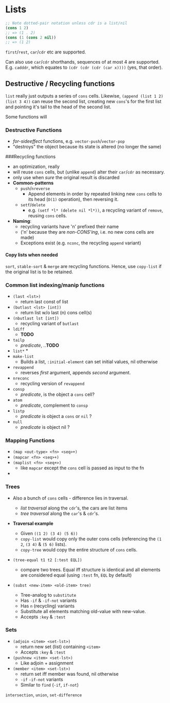 # Lists

```lisp
;; Note dotted-pair notation unless cdr is a list/nil
(cons 1 2)
;; => (1 . 2)
(cons (1 (cons 2 nil))
;; => (1 2)
```

`first`/`rest`, `car`/`cdr` etc are supported.

Can also use `car`/`cdr` shorthands, sequences of at most 4 are supported.
E.g. `cadddr`, which equates to `(cdr (cdr (cdr (car x))))` (yes, that order).

## Destructive / Recycling functions
`list` really just outputs a series of `cons` cells. Likewise, `(append (list 1 2) (list 3 4))` can reuse the second list, creating new `cons`'s for the first list and pointing it's tail to the head of the second list.

Some functions will

### Destructive Functions
  * *for-sideeffect* functions, e.g. `vector-push`/`vector-pop`
  * "destroys" the object because its state is altered (no longer the same)

###Recycling functions
  * an optimization, really
  * will reuse `cons` cells, but (unlike `append`) alter their `car`/`cdr` as necessary.
  * only use when *sure* the original result is discarded
  * **Common-patterns**
    * `push`/`nreverse`
        * Append elements in order by repeated linking new `cons` cells to its head (`O(1)` operation), then reversing it.
    * `setf`/`delete`
        * e.g. `(setf *l* (delete nil *l*))`, a recycling variant of `remove`, reusing `cons` cells.
  * **Naming**:
    * recycling variants have 'n' prefixed their name
    * ('n' because they are *non-CONS'ing*, i.e. no new cons cells are made)
    * Exceptions exist (e.g. `nconc`, the recycling `append` variant)


#### Copy lists when needed

`sort`, `stable-sort` & `merge` are recycling functions.
Hence, use `copy-list` if the original list is to be retained.

### Common list indexing/manip functions

* `(last <lst>)`
  * return last const of list
* `(butlast <lst> [int])`
  * return list w/o last (n) cons cell(s)
* `(nbutlast lst [int])`
  * recycling variant of `butlast`
* `ldiff`
  * **TODO**
* `tailp`
  * *predicate*, ..**TODO**
* `list*`
  * 
* `make-list`
  * Builds a list, `:initial-element` can set initial values, nil otherwise
* `revappend`
  * reverses *first* argument, appends *second* argument.
* `nreconc`
  * recycling version of `revappend`
* `consp`
  * *predicate*, is the object a `cons` cell?
* `atom`
  * *predicate*, complement to `consp`
* `listp`
  * *predicate* is object a `cons` or `nil` ?
* `null`
  * *predicate* is object nil ?

### Mapping Functions
	   
  * `(map <out-type> <fn> <seq>+)`
  * `(mapcar <fn> <seq>+)`
  * `(maplist <fn> <seq+>)`
    * like `mapcar` except the `cons` cell is passed as input to the fn
  *

### Trees

  * Also a bunch of `cons` cells - difference lies in traversal.
    * *list traversal* along the `cdr`'s, the cars are list items
    * *tree traversal* along the `car`'s & `cdr`'s.

  * **Traversal example**
    * Given `((1 2) (3 4) (5 6))`
    * `copy-list` would copy only the outer cons cells (referencing the `(1 2`, `(3 4)` & `(5 6)` lists).
    * `copy-tree` would copy the entire structure of `cons` cells.

* `(tree-equal t1 t2 [:test EQL])`
  * compare two trees. Equal iff structure is identical and all elements are considered equal (using `:test` fn, `EQL` by default)
* `(subst <new-item> <old-item> tree)`
  * Tree-analog to `substitute`
  * Has `-if` & `-if-not` variants
  * Has `n` (recycling) variants
  * Substitute all elements matching old-value with new-value.
  * Accepts `:key` & `:test`

### Sets

  * `(adjoin <item> <set-lst>)`
    * return new set (list) containing `<item>`
    * Accepts `:key` & `:test`
  * `(pushnew <item> <set-lst>)`
    * Like adjoin + assignment
  * `(member <item> <set-lst>)`
    * return set iff member was found, nil otherwise
    * `-if` `-if-not` variants
    * Similar to `find` (`-if`, `if-not`)

`intersection`, `union`, `set-difference`
    